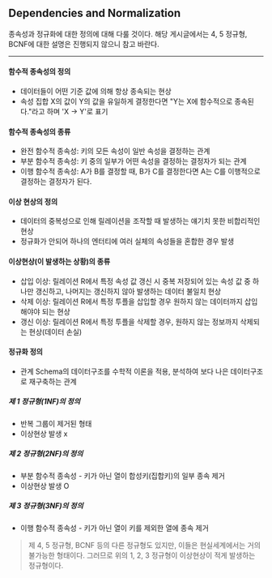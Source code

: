 ## Dependencies and Normalization

종속성과 정규화에 대한 정의에 대해 다룰 것이다. 해당 게시글에서는 4, 5 정규형, BCNF에 대한 설명은 진행되지 않으니 참고 바란다.  

---

#### 함수적 종속성의 정의  

* 데이터들이 어떤 기준 값에 의해 항상 종속되는 현상  
* 속성 집합 X의 값이 Y의 값을 유일하게 결정한다면 "Y는 X에 함수적으로 종속된다."라고 하며 'X -> Y'로 표기  

#### 함수적 종속성의 종류  

* 완전 함수적 종속성: 키의 모든 속성이 일반 속성을 결정하는 관계  
* 부분 함수적 종속성: 키 중의 일부가 어떤 속성을 결정하는 결정자가 되는 관계  
* 이행 함수적 종속성: A가 B를 결정할 때, B가 C를 결정한다면 A는 C를 이행적으로 결정하는 결정자가 된다.  

#### 이상 현상의 정의  

* 데이터의 중복성으로 인해 릴레이션을 조작할 때 발생하는 얘기치 못한 비합리적인 현상  
* 정규화가 안되어 하나의 엔터티에 여러 실체의 속성들을 혼합한 경우 발생  

#### 이상현상(이 발생하는 상황)의 종류  

* 삽입 이상: 릴레이션 R에서 특정 속성 값 갱신 시 중복 저장되어 있는 속성 값 중 하나만 갱신하고, 나머지는 갱신하지 않아 발생하는 데이터 불일치 현상  
* 삭제 이상: 릴레이션 R에서 특정 투플을 삽입할 경우 원하지 않는 데이터까지 삽입해야야 되는 현상  
* 갱신 이상: 릴레이션 R에서 특정 투플을 삭제할 경우, 원하지 않는 정보까지 삭제되는 현상(데이터 손실)  

#### 정규화 정의  

* 관계 Schema의  데이터구조를 수학적 이론을 적용, 분석하여 보다 나은 데이터구조로 재구축하는 관계  

##### 제 1 정규형(1NF)의 정의  

* 반복 그룹이 제거된 형태  
* 이상현상 발생 x  
  

##### 제 2 정규형(2NF)의 정의  

* 부분 함수적 종속성 - 키가 아닌 열이 합성키(집합키)의 일부 종속 제거  
* 이상현상 발생 O  
  

##### 제 3 정규형(3NF)의 정의  

* 이행 함수적 종속성 - 키가 아닌 열이 키를 제외한 열에 종속 제거  

> 제 4, 5 정규형, BCNF 등의 다른 정규형도 있지만, 이들은 현실세계에서는 거의 불가능한 형태이다. 그러므로 위의 1, 2, 3 정규형이 이상현상이 적게 발생하는 정규형이다.  


